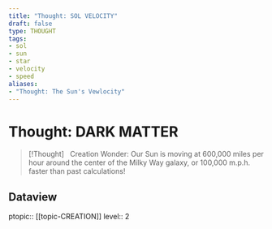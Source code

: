 ```yaml
---
title: "Thought: SOL VELOCITY"
draft: false
type: THOUGHT
tags:
- sol
- sun
- star
- velocity
- speed
aliases:
- "Thought: The Sun's Vewlocity"
---
```

# Thought: DARK MATTER
> [!Thought]
>   Creation Wonder: Our Sun is moving at 600,000 miles per hour around the center of the Milky Way galaxy, or 100,000 m.p.h. faster than past calculations!

## Dataview
ptopic:: [[topic-CREATION]]
level:: 2